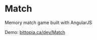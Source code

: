 Match
=====

Memory match game built with AngularJS

Demo: <a href='bittopia.ca/dev/Match'/>bittopia.ca/dev/Match</a>
